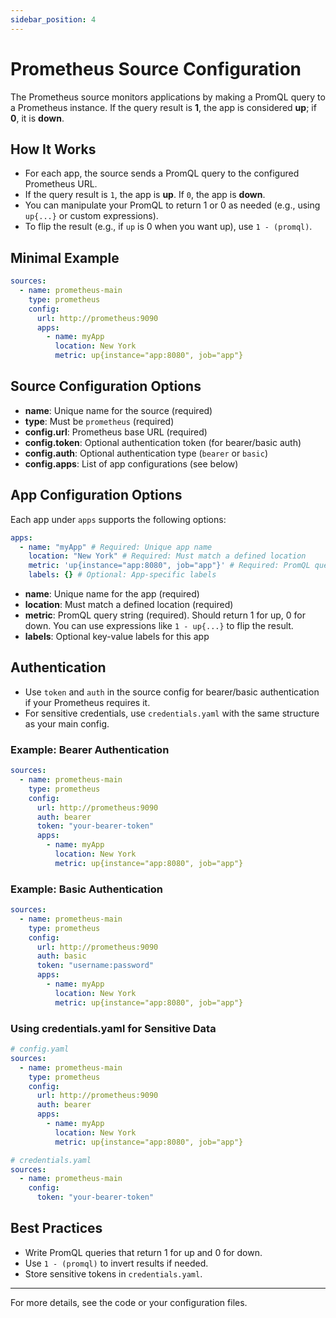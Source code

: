 ```yaml
---
sidebar_position: 4
---
```


# Prometheus Source Configuration

The Prometheus source monitors applications by making a PromQL query to a Prometheus instance. If the query result is **1**, the app is considered **up**; if **0**, it is **down**.

## How It Works

- For each app, the source sends a PromQL query to the configured Prometheus URL.
- If the query result is `1`, the app is **up**. If `0`, the app is **down**.
- You can manipulate your PromQL to return 1 or 0 as needed (e.g., using `up{...}` or custom expressions).
- To flip the result (e.g., if `up` is 0 when you want up), use `1 - (promql)`.

## Minimal Example

```yaml
sources:
  - name: prometheus-main
    type: prometheus
    config:
      url: http://prometheus:9090
      apps:
        - name: myApp
          location: New York
          metric: up{instance="app:8080", job="app"}
```

## Source Configuration Options

- **name**: Unique name for the source (required)
- **type**: Must be `prometheus` (required)
- **config.url**: Prometheus base URL (required)
- **config.token**: Optional authentication token (for bearer/basic auth)
- **config.auth**: Optional authentication type (`bearer` or `basic`)
- **config.apps**: List of app configurations (see below)

## App Configuration Options

Each app under `apps` supports the following options:

```yaml
apps:
  - name: "myApp" # Required: Unique app name
    location: "New York" # Required: Must match a defined location
    metric: 'up{instance="app:8080", job="app"}' # Required: PromQL query
    labels: {} # Optional: App-specific labels
```

- **name**: Unique name for the app (required)
- **location**: Must match a defined location (required)
- **metric**: PromQL query string (required). Should return 1 for up, 0 for down. You can use expressions like `1 - up{...}` to flip the result.
- **labels**: Optional key-value labels for this app

## Authentication

- Use `token` and `auth` in the source config for bearer/basic authentication if your Prometheus requires it.
- For sensitive credentials, use `credentials.yaml` with the same structure as your main config.

### Example: Bearer Authentication

```yaml
sources:
  - name: prometheus-main
    type: prometheus
    config:
      url: http://prometheus:9090
      auth: bearer
      token: "your-bearer-token"
      apps:
        - name: myApp
          location: New York
          metric: up{instance="app:8080", job="app"}
```

### Example: Basic Authentication

```yaml
sources:
  - name: prometheus-main
    type: prometheus
    config:
      url: http://prometheus:9090
      auth: basic
      token: "username:password"
      apps:
        - name: myApp
          location: New York
          metric: up{instance="app:8080", job="app"}
```

### Using credentials.yaml for Sensitive Data

```yaml
# config.yaml
sources:
  - name: prometheus-main
    type: prometheus
    config:
      url: http://prometheus:9090
      auth: bearer
      apps:
        - name: myApp
          location: New York
          metric: up{instance="app:8080", job="app"}

# credentials.yaml
sources:
  - name: prometheus-main
    config:
      token: "your-bearer-token"
```

## Best Practices

- Write PromQL queries that return 1 for up and 0 for down.
- Use `1 - (promql)` to invert results if needed.
- Store sensitive tokens in `credentials.yaml`.

---

For more details, see the code or your configuration files.
